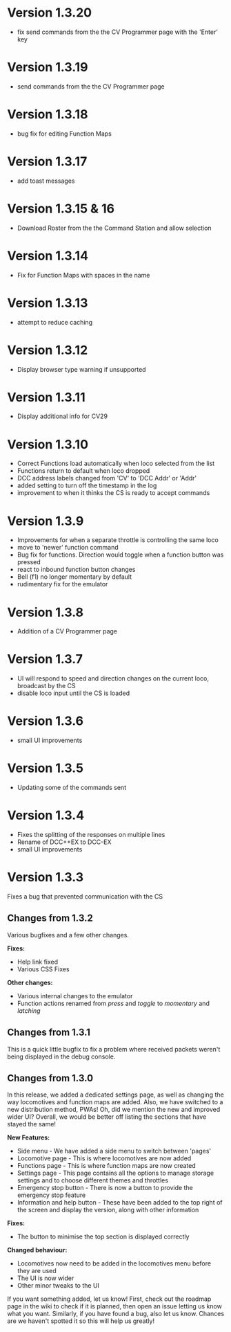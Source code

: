 # Version 1.3.20
- fix send commands from the the CV Programmer page with the 'Enter' key

# Version 1.3.19
- send commands from the the CV Programmer page

# Version 1.3.18
- bug fix for editing Function Maps

# Version 1.3.17
- add toast messages

# Version 1.3.15 & 16
- Download Roster from the the Command Station and allow selection

# Version 1.3.14
- Fix for Function Maps with spaces in the name

# Version 1.3.13
- attempt to reduce caching

# Version 1.3.12
- Display browser type warning if unsupported

# Version 1.3.11
- Display additional info for CV29

# Version 1.3.10
- Correct Functions load automatically when loco selected from the list
- Functions return to default when loco dropped
- DCC address labels changed from 'CV' to 'DCC Addr' or 'Addr'
- added setting to turn off the timestamp in the log
- improvement to when it thinks the CS is ready to accept commands

# Version 1.3.9
- Improvements for when a separate throttle is controlling the same loco
- move to 'newer' function command
- Bug fix for functions. Direction would toggle when a function button was pressed
- react to inbound function button changes
- Bell (f1) no longer momentary by default
- rudimentary fix for the emulator

# Version 1.3.8
- Addition of a CV Programmer page

# Version 1.3.7
- UI will respond to speed and direction changes on the current loco, broadcast by the CS
- disable loco input until the CS is loaded

# Version 1.3.6
- small UI improvements

# Version 1.3.5
- Updating some of the commands sent

# Version 1.3.4
- Fixes the splitting of the responses on multiple lines
- Rename of DCC++EX to DCC-EX
- small UI improvements

# Version 1.3.3
Fixes a bug that prevented communication with the CS

## Changes from 1.3.2
Various bugfixes and a few other changes.

__Fixes:__
- Help link fixed
- Various CSS Fixes

__Other changes:__
- Various internal changes to the emulator
- Function actions renamed from *press* and *toggle* to *momentary* and *latching*

## Changes from 1.3.1
This is a quick little bugfix to fix a problem where received packets weren't being displayed in the debug console.

## Changes from 1.3.0
In this release, we added a dedicated settings page, as well as changing the way locomotives and function maps are added. Also, we have switched to a new distribution method, PWAs! Oh, did we mention the new and improved wider UI? Overall, we would be better off listing the sections that have stayed the same!

__New Features:__
* Side menu - We have added a side menu to switch between 'pages'
* Locomotive page - This is where locomotives are now added
* Functions page - This is where function maps are now created
* Settings page - This page contains all the options to manage storage settings and to choose different themes and throttles
* Emergency stop button - There is now a button to provide the emergency stop feature
* Information and help button - These have been added to the top right of the screen and display the version, along with other information

__Fixes:__
* The button to minimise the top section is displayed correctly

__Changed behaviour:__
* Locomotives now need to be added in the locomotives menu before they are used
* The UI is now wider
* Other minor tweaks to the UI


If you want something added, let us know! First, check out the roadmap page in the wiki to check if it is planned, then open an issue letting us know what you want. Similarly, if you have found a bug, also let us know. Chances are we haven't spotted it so this will help us greatly!